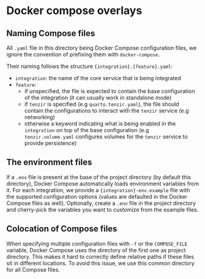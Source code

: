 # Docker compose overlays

## Naming Compose files

All `.yaml` file in this directory being Docker Compose configuration files, we
ignore the convention of prefixing them with `docker-compose.`

Their naming follows the structure `{integration}.{feature}.yaml`:
- `integration`: the name of the core service that is being integrated
- `feature`:
  - if unspecified, the file is expected to contain the base configuration of
    the integration (it can usually work in standalone mode)
  - if `tenzir` is specified (e.g `quarto.tenzir.yaml`), the file should contain the
    configurations to interact with the `tenzir` service (e.g networking)
  - otherwise a keyword indicating what is being enabled in the `integration` on
    top of the base configuration (e.g `tenzir.volume.yaml` configures volumes for
    the `tenzir` service to provide persistence)

## The environment files

If a `.env` file is present at the base of the project directory (by default
this directory), Docker Compose automatically loads environment variables from
it. For each integration, we provide a `{integration}-env.example` file with the
supported configuration options (values are defaulted in the Docker Compose
files as well). Optionally, create a `.env` file in the project directory and
cherry-pick the variables you want to customize from the example files.

## Colocation of Compose files

When specifying multiple configuration files with `-f` or the `COMPOSE_FILE`
variable, Docker Compose uses the directory of the first one as project
directory. This makes it hard to correctly define relative paths if these files
sit in different locations. To avoid this issue, we use this common directory
for all Compose files.
